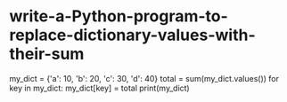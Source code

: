 # write-a-Python-program-to-replace-dictionary-values-with-their-sum

my_dict = {'a': 10, 'b': 20, 'c': 30, 'd': 40}
total = sum(my_dict.values())
for key in my_dict:
 my_dict[key] = total
print(my_dict)
